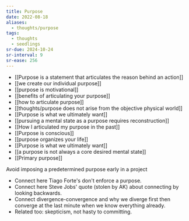 ```yaml
---
title: Purpose
date: 2022-08-18
aliases:
  - thoughts/purpose
tags:
  - thoughts
  - seedlings
sr-due: 2024-10-24
sr-interval: 9
sr-ease: 256
---
```


- [[Purpose is a statement that articulates the reason behind an action]]
- [[we create our individual purpose]]
- [[purpose is motivational]]
- [[benefits of articulating your purpose]]
- [[how to articulate purpose]]
- [[thoughts/purpose does not arise from the objective physical world]]
- [[Purpose is what we ultimately want]]
- [[pursuing a mental state as a purpose requires reconstruction]]
- [[How I articulated my purpose in the past]]
- [[Purpose is conscious]]
- [[purpose organizes your life]]
- [[Purpose is what we ultimately want]]
- [[a purpose is not always a core desired mental state]]
- [[Primary purpose]]

Avoid imposing a predetermined purpose early in a project
- Connect here Tiago Forte's don't enforce a purpose.
- Connect here Steve Jobs' quote (stolen by AK) about connecting by looking backwards.
- Connect divergence-convergence and why we diverge first then converge at the last minute when we know everything already.
- Related too: skepticism, not hasty to committing.